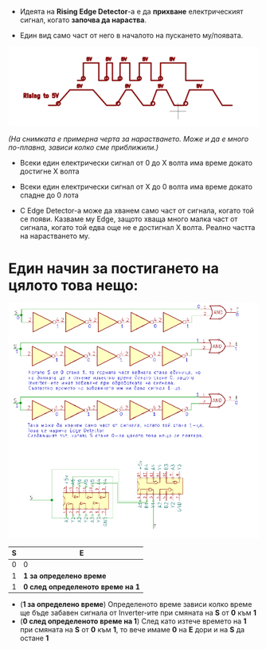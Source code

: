 

- Идеята на **Rising Edge Detector**-a е да **прихване** електрическият сигнал, когато **започва да нараства**.

- Един вид само част от него в началото на пускането му/появата.

<img src="..\Pictures\image-20220506162152255.png" alt="image-20220506162152255" style="zoom: 67%;" />

*(На снимката е примерна черта за нарастването. Може и да е много по-плавна, зависи колко сме приближили.)*

- Всеки един електрически сигнал от 0 до X волта има време докато достигне X волта
- Всеки един електрически сигнал от X до 0 волта има време докато спадне до 0 лота

- С Edge Detector-a може да хванем само част от сигнала, когато той се появи. Казваме му Edge, защото хваща много малка част от сигнала, когато той едва още не е достигнал X волта. Реално частта на нарастването му.



# Един начин за постигането на цялото това нещо:

<img src="..\Pictures\image-20220506162414006.png" alt="image-20220506162414006"  />

| S    | E                                  |
| ---- | ---------------------------------- |
| 0    | 0                                  |
| 1    | **1 за определено време**          |
| 1    | **0 след определеното време на 1** |

- (**1 за определено време**) Определеното време зависи колко време ще бъде забавен сигнала от Inverter-ите при смяната на **S** от **0** към **1**
- (**0 след определеното време на 1**) След като изтече времето на **1** при смяната на **S** от **0** към **1**, то вече имаме **0** на **E** дори и на **S** да остане **1**


